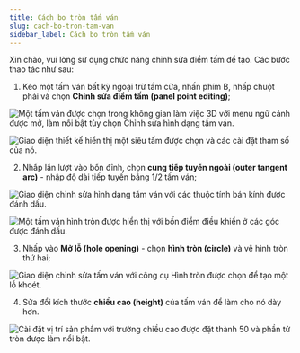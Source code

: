 ```yaml
---
title: Cách bo tròn tấm ván
slug: cach-bo-tron-tam-van
sidebar_label: Cách bo tròn tấm ván
---
```


Xin chào, vui lòng sử dụng chức năng chỉnh sửa điểm tấm để tạo. Các bước thao tác như sau:

1. Kéo một tấm ván bất kỳ ngoại trừ tấm cửa, nhấn phím B, nhấp chuột phải và chọn **Chỉnh sửa điểm tấm (panel point editing)**;

![Một tấm ván được chọn trong không gian làm việc 3D với menu ngữ cảnh được mở, làm nổi bật tùy chọn Chỉnh sửa hình dạng tấm ván.](https://storage.googleapis.com/jegavn_kb/images/c2b08213-380a-420e-b776-b8eab9d5c065.png)

![Giao diện thiết kế hiển thị một siêu tấm được chọn và các cài đặt tham số của nó.](https://storage.googleapis.com/jegavn_kb/images/1ac48012-ef52-491e-b485-eabcad797d01.png)

2. Nhấp lần lượt vào bốn đỉnh, chọn **cung tiếp tuyến ngoài (outer tangent arc)** - nhập độ dài tiếp tuyến bằng 1/2 tấm ván;

![Giao diện chỉnh sửa hình dạng tấm ván với các thuộc tính bán kính được đánh dấu.](https://storage.googleapis.com/jegavn_kb/images/bf553a40-be63-40e7-96b1-c7a6512a9150.png)

![Một tấm ván hình tròn được hiển thị với bốn điểm điều khiển ở các góc được đánh dấu.](https://storage.googleapis.com/jegavn_kb/images/f140c0b5-3d28-4a1e-91f6-9b0f8e4bc237.png)

3. Nhấp vào **Mở lỗ (hole opening)** - chọn **hình tròn (circle)** và vẽ hình tròn thứ hai;

![Giao diện chỉnh sửa tấm ván với công cụ Hình tròn được chọn để tạo một lỗ khoét.](https://storage.googleapis.com/jegavn_kb/images/d90594b5-1a86-4b96-b829-61f06ab72892.png)

4. Sửa đổi kích thước **chiều cao (height)** của tấm ván để làm cho nó dày hơn.

![Cài đặt vị trí sản phẩm với trường chiều cao được đặt thành 50 và phần tử tròn được làm nổi bật.](https://storage.googleapis.com/jegavn_kb/images/3c1a720d-dc2b-458e-a651-938ae4a87b8d.png)